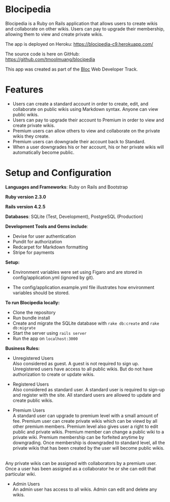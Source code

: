 # Blocipedia

Blocipedia is a Ruby on Rails application that allows users to create wikis and collaborate on other wikis. Users can pay to upgrade their membership, allowing them to view and create private wikis.

The app is deployed on Heroku: https://blocipedia-c9.herokuapp.com/

The source code is here on GitHub: https://github.com/tmoolmuang/blocipedia

This app was created as part of the [Bloc](www.bloc.io) Web Developer Track.

# Features

+ Users can create a standard account in order to create, edit, and collaborate on public wikis using Markdown syntax. Anyone can view public wikis.
+ Users can pay to upgrade their account to Premium in order to view and create private wikis.
+ Premium users can allow others to view and collaborate on the private wikis they create.
+ Premium users can downgrade their account back to Standard.
+ When a user downgrades his or her account, his or her private wikis will automatically become public.

# Setup and Configuration

**Languages and Frameworks**: Ruby on Rails and Bootstrap

**Ruby version 2.3.0**

**Rails version 4.2.5**

**Databases**: SQLite (Test, Development), PostgreSQL (Production)

**Development Tools and Gems include**:

+ Devise for user authentication
+ Pundit for authorization
+ Redcarpet for Markdown formatting
+ Stripe for payments

**Setup:**

+ Environment variables were set using Figaro and are stored in config/application.yml (ignored by git).

+ The config/application.example.yml file illustrates how environment variables should be stored.

**To run Blocipedia locally:**

+ Clone the repository
+ Run bundle install
+ Create and migrate the SQLite database with `rake db:create` and `rake db:migrate`
+ Start the server using `rails server`
+ Run the app on `localhost:3000`

**Business Rules:**

+ Unregistered Users <br>
Also considered as guest. A guest is not required to sign up. Unregistered users have access to all public wikis.
But do not have authorization to create or update wikis.
 
+ Registered Users <br>
Also considered as standard user. A standard user is required to sign-up and register with the site. 
All standard users are allowed to update and create public wikis. 

+ Premium Users <br>
A standard user can upgrade to premium level with a small amount of fee. Premium user can create private wikis
which can be viewd by all other premium members. Premium level also gives user a right to edit public and private wikis.
Premium member can change a public wiki to a private wiki. Premium membership can be forfeited anytime by downgrading.
Once membership is downgraded to standard level, all the private wikis that has been created by the user
will become public wikis. <br><br>
 
Any private wikis can be assigned with collaborators by a premium user. Once a user has been assigned as a collaborator 
he or she can edit that particular wiki.

+ Admin Users <br>
An admin user has access to all wikis. Admin can edit and delete any wikis.